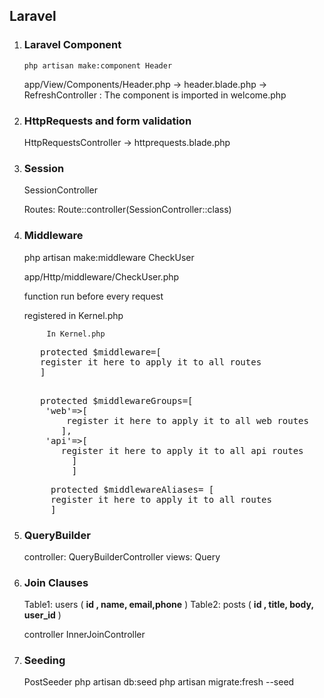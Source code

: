 ## Laravel

1.  ### Laravel Component

    <code>php artisan make:component Header</code>
     <div>
     app/View/Components/Header.php -> header.blade.php -> RefreshController : The component is imported in welcome.php
     </div>

2.  ### HttpRequests and form validation

    <p>HttpRequestsController -> httprequests.blade.php</p>

3.  ### Session

    <p>SessionController</p>
    <p>Routes: Route::controller(SessionController::class)</p>

4.  ### Middleware

    <p> php artisan make:middleware CheckUser</p>
    <p> app/Http/middleware/CheckUser.php</p>
     <p>function run before every request</p>
    <p>registered in Kernel.php</p>

             In Kernel.php

    <div>
    <pre>
       protected $middleware=[
       register it here to apply it to all routes
       ]

    </pre>
    </div>
    <div>
    <pre>
       protected $middlewareGroups=[
        'web'=>[
            register it here to apply it to all web routes
           ],
        'api'=>[
           register it here to apply it to all api routes
             ]
             ]
    </pre>
    </div>
    <div>
    <pre>
         protected $middlewareAliases= [
         register it here to apply it to all routes
         ]
    </pre>
    </div>

5.  ### QueryBuilder

    controller: QueryBuilderController
    views: Query

6.  ### Join Clauses
    Table1: users ( <b>id , name, email,phone</b> )
    Table2: posts ( <b>id , title, body, user_id</b> )

    controller InnerJoinController

7.  ### Seeding 
     PostSeeder
        php artisan db:seed
        php artisan migrate:fresh --seed
    
